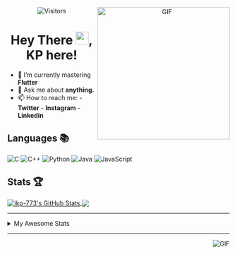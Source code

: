 <div align="center">
<img align="right" alt="GIF" height="300px" src="https://blog.insaid.co/wp-content/uploads/2020/01/Coding.gif"/>
       
![Visitors](https://visitor-badge.glitch.me/badge?page_id=ikp-773)

# Hey There <img src="https://media.tenor.com/images/822fb670841c6f6582fefbb82e338a50/tenor.gif" width="29px">, KP here!
</div>

- 🌱 I’m currently mastering **Flutter**
- 💬 Ask me about **anything.**
- 📫 How to reach me:
       - **Twitter** 
       - **Instagram**
       - **Linkedin**
         
## Languages 📚 

![C](https://img.shields.io/badge/-C-000?style=flat&logo=C)
![C++](https://img.shields.io/badge/-C++-000?style=flat&logo=C%2B%2B&logoColor=00599C)
![Python](https://img.shields.io/badge/-Python-000?style=flat&logo=python)
![Java](https://img.shields.io/badge/-Java-000?style=flat&logo=Java&logoColor=007396)
![JavaScript](https://img.shields.io/badge/-JavaScript-000?style=flat&logo=javascript)

##  Stats 🏆

<a href="https://github.com/ikp-773">
<img align="center" src="https://github-readme-stats.vercel.app/api?username=ikp-773&show_icons=true&theme=tokyonight&icon_color=6392DF&hide=prs" alt="ikp-773's GitHub Stats" />
</a> 
<a href="https://github.com/ikp-773">
<img align="center" src="https://github-readme-stats.vercel.app/api/top-langs/?username=ikp-773&layout=compact&show_icons=true&theme=tokyonight&icon_color=6392DF&hide=prs" />
</a>

---

<details>
       <summary>My Awesome Stats</summary>
       
<!--START_SECTION:waka-->
![Profile Views](http://img.shields.io/badge/Profile%20Views-0-blue)

![Lines of code](https://img.shields.io/badge/From%20Hello%20World%20I%27ve%20Written-858431%20lines%20of%20code-blue)

**🐱 My Github Data** 

> 📦 163.8 kB Used in Github's Storage 
 > 
> 💼 Opted to Hire
 > 
> 📜 27 Public Repositories
 > 
> 🔑 12 Private Repositories 

**I'm a Night 🦉** 

```text
🌞 Morning    77 commits     █░░░░░░░░░░░░░░░░░░░░░░░░   6.15% 
🌆 Daytime    231 commits    ████░░░░░░░░░░░░░░░░░░░░░   18.44% 
🌃 Evening    536 commits    ██████████░░░░░░░░░░░░░░░   42.78% 
🌙 Night      409 commits    ████████░░░░░░░░░░░░░░░░░   32.64%

```
📅 **I'm Most Productive on Saturday** 

```text
Monday       167 commits    ███░░░░░░░░░░░░░░░░░░░░░░   13.33% 
Tuesday      103 commits    ██░░░░░░░░░░░░░░░░░░░░░░░   8.22% 
Wednesday    191 commits    ███░░░░░░░░░░░░░░░░░░░░░░   15.24% 
Thursday     178 commits    ███░░░░░░░░░░░░░░░░░░░░░░   14.21% 
Friday       157 commits    ███░░░░░░░░░░░░░░░░░░░░░░   12.53% 
Saturday     235 commits    ████░░░░░░░░░░░░░░░░░░░░░   18.75% 
Sunday       222 commits    ████░░░░░░░░░░░░░░░░░░░░░   17.72%

```


📊 **This Week I Spent My Time On** 

```text
💬 Programming Languages: 
Java                     1 hr 15 mins        █████████░░░░░░░░░░░░░░░░   36.73% 
C                        1 hr 12 mins        ████████░░░░░░░░░░░░░░░░░   34.88% 
HTML                     41 mins             █████░░░░░░░░░░░░░░░░░░░░   20.19% 
CSS                      16 mins             ██░░░░░░░░░░░░░░░░░░░░░░░   7.82% 
Other                    0 secs              ░░░░░░░░░░░░░░░░░░░░░░░░░   0.24%

💻 Operating System: 
Mac                      3 hrs 26 mins       █████████████████████████   100.0%

```

**I Mostly Code in Dart** 

```text
Dart                     13 repos            █████████░░░░░░░░░░░░░░░░   39.39% 
Python                   6 repos             ████░░░░░░░░░░░░░░░░░░░░░   18.18% 
HTML                     6 repos             ████░░░░░░░░░░░░░░░░░░░░░   18.18% 
JavaScript               3 repos             ██░░░░░░░░░░░░░░░░░░░░░░░   9.09% 
Java                     2 repos             █░░░░░░░░░░░░░░░░░░░░░░░░   6.06%

```


**Timeline**

![Chart not found](https://raw.githubusercontent.com/ikp-773/ikp-773/master/charts/bar_graph.png) 


<!--END_SECTION:waka-->
</details>

 ---
 
<img align="right" alt="GIF" src="https://github4life.herokuapp.com/ikp-773.gif" />


